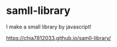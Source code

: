 # samll-library
I make a small library by javascript!

https://chia7812033.github.io/samll-library/
